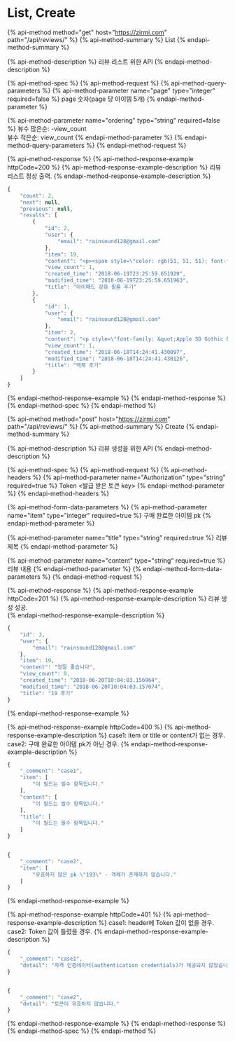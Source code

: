 # List, Create

{% api-method method="get" host="https://zirmi.com" path="/api/reviews/" %}
{% api-method-summary %}
List
{% endapi-method-summary %}

{% api-method-description %}
리뷰 리스트 위한 API
{% endapi-method-description %}

{% api-method-spec %}
{% api-method-request %}
{% api-method-query-parameters %}
{% api-method-parameter name="page" type="integer" required=false %}
page 숫자\(page 당 아이템 5개\)
{% endapi-method-parameter %}

{% api-method-parameter name="ordering" type="string" required=false %}
뷰수 많은순: -view\_count  
뷰수 적은순: view\_count
{% endapi-method-parameter %}
{% endapi-method-query-parameters %}
{% endapi-method-request %}

{% api-method-response %}
{% api-method-response-example httpCode=200 %}
{% api-method-response-example-description %}
리뷰 리스트 정상 출력.
{% endapi-method-response-example-description %}

```javascript
{
    "count": 2,
    "next": null,
    "previous": null,
    "results": [
        {
            "id": 2,
            "user": {
                "email": "rainsound128@gmail.com"
            },
            "item": 19,
            "content": "<p><span style=\"color: rgb(51, 51, 51); font-family: NanumBarunGothic, &quot;맑은 고딕&quot;, &quot;malgun gothic&quot;, AppleGothicNeoSD, &quot;Apple SD 산돌고딕 Neo&quot;, &quot;Microsoft NeoGothic&quot;, &quot;Droid sans&quot;, sans-serif; background-color: rgb(238, 238, 238); font-size: medium;\"><span style=\"font-size: x-large;\"><b>프로니까 프로답게.</b></span><br><span style=\"color: red;\">프로는 화면이 중요하다.</span>&nbsp;9.7형 아이패드 프로에 더해 12.9형 아이패드 프로는 화면이 스마트폰과 비교해서 훨씬 더 크고 넓으며 그만큼 손상될 가능성이 더 크다. ...",
            "view_count": 1,
            "created_time": "2018-06-19T23:25:59.651929",
            "modified_time": "2018-06-19T23:25:59.651963",
            "title": "아이패드 강화 필름 후기"
        },
        {
            "id": 1,
            "user": {
                "email": "rainsound128@gmail.com"
            },
            "item": 2,
            "content": "<p style=\"font-family: &quot;Apple SD Gothic Neo&quot;, &quot;Helvetica Neue&quot;, AppleGothic, &quot;맑은 고딕&quot;, 나눔고딕, 돋움; line-height: 26.35px; list-style-type: none; padding: 10px 0px; margin-bottom: 0px; text-align: justify; word-break: break-all; font-size: 17px; color: rgb(51, 51, 51);\">[IT동아 이문규 기자] 솔직히 고백하는데, 필자는 그동안 애플 맥북을 사용하는 이들을 보며, '과연 저들 중에 맥북이 진정 유용해서 쓰는 이들이 얼마나 될까?'하는 삐딱한 시선을 보냈다. ...",
            "view_count": 1,
            "created_time": "2018-06-18T14:24:41.430097",
            "modified_time": "2018-06-18T14:24:41.430126",
            "title": "맥북 후기"
        }
    ]
}
```
{% endapi-method-response-example %}
{% endapi-method-response %}
{% endapi-method-spec %}
{% endapi-method %}

{% api-method method="post" host="https://zirmi.com" path="/api/reviews/" %}
{% api-method-summary %}
Create
{% endapi-method-summary %}

{% api-method-description %}
리뷰 생성을 위한 API
{% endapi-method-description %}

{% api-method-spec %}
{% api-method-request %}
{% api-method-headers %}
{% api-method-parameter name="Authorization" type="string" required=true %}
Token &lt;발급 받은 토큰 key&gt;
{% endapi-method-parameter %}
{% endapi-method-headers %}

{% api-method-form-data-parameters %}
{% api-method-parameter name="item" type="integer" required=true %}
구매 완료한 아이템 pk
{% endapi-method-parameter %}

{% api-method-parameter name="title" type="string" required=true %}
리뷰 제목
{% endapi-method-parameter %}

{% api-method-parameter name="content" type="string" required=true %}
리뷰 내용
{% endapi-method-parameter %}
{% endapi-method-form-data-parameters %}
{% endapi-method-request %}

{% api-method-response %}
{% api-method-response-example httpCode=201 %}
{% api-method-response-example-description %}
리뷰 생성 성공.  
{% endapi-method-response-example-description %}

```javascript
{
    "id": 3,
    "user": {
        "email": "rainsound128@gmail.com"
    },
    "item": 19,
    "content": "정말 좋습니다",
    "view_count": 0,
    "created_time": "2018-06-20T10:04:03.156964",
    "modified_time": "2018-06-20T10:04:03.157074",
    "title": "19 후기"
}
```
{% endapi-method-response-example %}

{% api-method-response-example httpCode=400 %}
{% api-method-response-example-description %}
case1: item or title or content가 없는 경우.    
case2: 구매 완료한 아이템 pk가 아닌 경우.
{% endapi-method-response-example-description %}

```javascript
{
    "_comment": "case1",
    "item": [
        "이 필드는 필수 항목입니다."
    ],
    "content": [
        "이 필드는 필수 항목입니다."
    ],
    "title": [
        "이 필드는 필수 항목입니다."
    ]
}


{
    "_comment": "case2",
    "item": [
        "유효하지 않은 pk \"193\" - 객체가 존재하지 않습니다."
    ]
}
```
{% endapi-method-response-example %}

{% api-method-response-example httpCode=401 %}
{% api-method-response-example-description %}
case1: header에 Token 값이 없을 경우.   
case2: Token 값이 틀렸을 경우.
{% endapi-method-response-example-description %}

```javascript
{
    "_comment": "case1",
    "detail": "자격 인증데이터(authentication credentials)가 제공되지 않았습니다."
}


{
    "_comment": "case2",
    "detail": "토큰이 유효하지 않습니다."
}
```
{% endapi-method-response-example %}
{% endapi-method-response %}
{% endapi-method-spec %}
{% endapi-method %}



